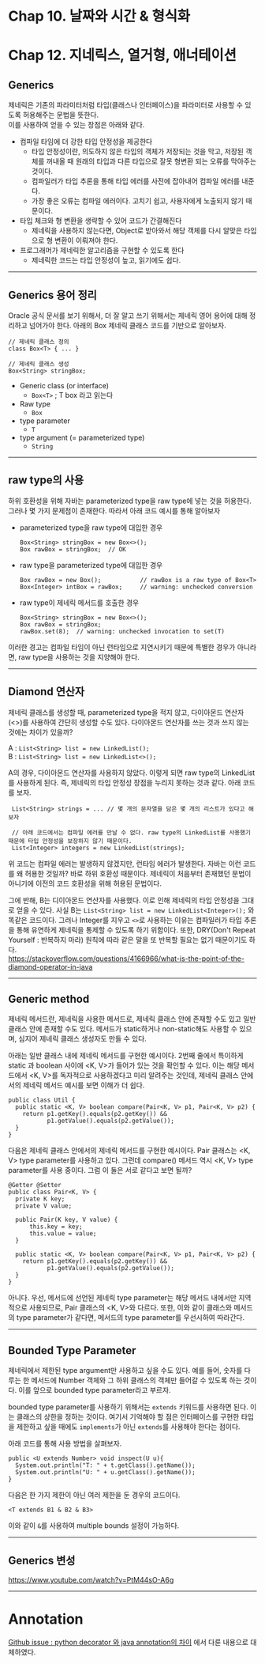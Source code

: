 # Chap 10. 날짜와 시간 & 형식화

# Chap 12. 지네릭스, 열거형, 애너테이션
## Generics
제네릭은 기존의 파라미터처럼 타입(클래스나 인터페이스)을 파라미터로 사용할 수 있도록 허용해주는 문법을 뜻한다.  
이를 사용하여 얻을 수 있는 장점은 아래와 같다.

- 컴파일 타임에 더 강한 타입 안정성을 제공한다
    - 타입 안정성이란, 의도하지 않은 타입의 객체가 저장되는 것을 막고, 저장된 객체를 꺼내올 때 원래의 타입과 다른 타입으로 잘못 형변환 되는 오류를 막아주는 것이다.
    - 컴파일러가 타입 추론을 통해 타입 에러를 사전에 잡아내어 컴파일 에러를 내준다.
    - 가장 좋은 오류는 컴파일 에러이다. 고치기 쉽고, 사용자에게 노출되지 않기 때문이다.
- 타입 체크와 형 변환을 생략할 수 있어 코드가 간결해진다
    - 제네릭을 사용하지 않는다면, Object로 받아와서 해당 객체를 다시 알맞은 타입으로 형 변환이 이뤄져야 한다.
- 프로그래머가 제네릭한 알고리즘을 구현할 수 있도록 한다
    - 제네릭한 코드는 타입 안정성이 높고, 읽기에도 쉽다.

---  

## Generics 용어 정리
Oracle 공식 문서를 보기 위해서, 더 잘 알고 쓰기 위해서는 제네릭 영어 용어에 대해 정리하고 넘어가야 한다.
아래의 Box 제네릭 클래스 코드를 기반으로 알아보자.
```
// 제네릭 클래스 정의
class Box<T> { ... }

// 제네릭 클래스 생성
Box<String> stringBox;
```
- Generic class (or interface)
    - `Box<T>` ; T box 라고 읽는다
- Raw type
    - `Box`
- type parameter
    - `T`
- type argument (= parameterized type)
    - `String`

---

## raw type의 사용
하위 호환성을 위해 자바는 parameterized type을 raw type에 넣는 것을 허용한다. 그러나 몇 가지 문제점이 존재한다. 따라서 아래 코드 예시를 통해 알아보자
- parameterized type을 raw type에 대입한 경우
  ```
  Box<String> stringBox = new Box<>();
  Box rawBox = stringBox;  // OK
  ```
- raw type을 parameterized type에 대입한 경우
  ```
  Box rawBox = new Box();           // rawBox is a raw type of Box<T>
  Box<Integer> intBox = rawBox;     // warning: unchecked conversion
  ```
- raw type이 제네릭 메서드를 호출한 경우
  ```
  Box<String> stringBox = new Box<>();
  Box rawBox = stringBox;
  rawBox.set(8);  // warning: unchecked invocation to set(T)
  ```
이러한 경고는 컴파일 타임이 아닌 런타임으로 지연시키기 때문에 특별한 경우가 아니라면, raw type을 사용하는 것을 지양해야 한다.

---

## Diamond 연산자
제네릭 클래스를 생성할 때, parameterized type을 적지 않고, 다이아몬드 연산자(<>)를 사용하여 간단히 생성할 수도 있다. 다이아몬드 연산자를 쓰는 것과 쓰지 않는 것에는 차이가 있을까?

A : `List<String> list = new LinkedList();`  
B : `List<String> list = new LinkedList<>();`

A의 경우, 다이아몬드 연산자를 사용하지 않았다. 이렇게 되면 raw type의 LinkedList를 사용하게 된다. 즉, 제네릭의 타입 안정성 장점을 누리지 못하는 것과 같다. 아래 코드를 보자.
```
 List<String> strings = ... // 몇 개의 문자열을 담은 몇 개의 리스트가 있다고 해보자

 // 아래 코드에서는 컴파일 에러를 만날 수 없다. raw type의 LinkedList를 사용했기 때문에 타입 안정성을 보장하지 않기 때문이다.
 List<Integer> integers = new LinkedList(strings);
 ```
위 코드는 컴파일 에러는 발생하지 않겠지만, 런타임 에러가 발생한다. 자바는 이런 코드를 왜 허용한 것일까? 바로 하위 호환성 때문이다. 제네릭이 처음부터 존재했던 문법이 아니기에 이전의 코드 호환성을 위해 허용된 문법이다.

그에 반해, B는 디이아몬드 연산자를 사용했다. 이로 인해 제네릭의 타입 안정성을 그대로 얻을 수 있다.
사실 B는 `List<String> list = new LinkedList<Integer>();` 와 똑같은 코드이다. 그러나 Integer를 지우고 `<>`로 사용하는 이유는 컴파일러가 타입 추론을 통해 유연하게 제네릭을 통제할 수 있도록 하기 위함이다. 또한, DRY(Don't Repeat Yourself : 반복하지 마라) 원칙에 따라 같은 말을 또 반복할 필요는 없기 때문이기도 하다.  
https://stackoverflow.com/questions/4166966/what-is-the-point-of-the-diamond-operator-in-java

---

## Generic method
제네릭 메서드란, 제네릭을 사용한 메서드로, 제네릭 클래스 안에 존재할 수도 있고 일반 클래스 안에 존재할 수도 있다. 메서드가 static하거나 non-static해도 사용할 수 있으며, 심지어 제네릭 클래스 생성자도 만들 수 있다.

아래는 일반 클래스 내에 제네릭 메서드를 구현한 예시이다. 2번째 줄에서 특이하게 static 과 boolean 사이에 <K, V>가 들어가 있는 것을 확인할 수 있다.
이는 해당 메서드에서 <K, V>를 독자적으로 사용하겠다고 미리 알려주는 것인데, 제네릭 클래스 안에서의 제네릭 메서드 예시를 보면 이해가 더 쉽다.
```
public class Util {
  public static <K, V> boolean compare(Pair<K, V> p1, Pair<K, V> p2) {
    return p1.getKey().equals(p2.getKey()) &&
           p1.getValue().equals(p2.getValue());
  }
}
```

다음은 제네릭 클래스 안에서의 제네릭 메서드를 구현한 예시이다. Pair 클래스는 <K, V> type parameter를 사용하고 있다. 그런데 compare() 메서드 역시 <K, V> type parameter를 사용 중이다. 그럼 이 둘은 서로 같다고 보면 될까?

```
@Getter @Setter
public class Pair<K, V> {
  private K key;
  private V value;

  public Pair(K key, V value) {
      this.key = key;
      this.value = value;
  }

  public static <K, V> boolean compare(Pair<K, V> p1, Pair<K, V> p2) {
    return p1.getKey().equals(p2.getKey()) &&
           p1.getValue().equals(p2.getValue());
  }
}
```
아니다. 우선, 메서드에 선언된 제네릭 type parameter는 해당 메서드 내에서만 지역적으로 사용되므로, Pair 클래스의 <K, V>와 다르다. 또한, 이와 같이 클래스와 메서드의 type parameter가 같다면, 메서드의 type parameter를 우선시하여 따라간다.

---
## Bounded Type Parameter
제네릭에서 제한된 type argument만 사용하고 싶을 수도 있다. 예를 들어, 숫자를 다루는 한 메서드에 Number 객체와 그 하위 클래스의 객체만 들어갈 수 있도록 하는 것이다. 이를 앞으로 bounded type parameter라고 부르자.

bounded type parameter를 사용하기 위해서는 `extends` 키워드를 사용하면 된다. 이는 클래스의 상한을 정하는 것이다. 여기서 기억해야 할 점은 인터페이스를 구현한 타입을 제한하고 싶을 때에도 `implements`가 아닌 `extends`를 사용해야 한다는 점이다.

아래 코드를 통해 사용 방법을 살펴보자.
```
public <U extends Number> void inspect(U u){
  System.out.println("T: " + t.getClass().getName());
  System.out.println("U: " + u.getClass().getName());
}
```
다음은 한 가지 제한이 아닌 여러 제한을 둔 경우의 코드이다.
```
<T extends B1 & B2 & B3>
```
이와 같이 `&`를 사용하여 multiple bounds 설정이 가능하다.


---
## Generics 변성
https://www.youtube.com/watch?v=PtM44sO-A6g

---
# Annotation
[Github issue : python decorator 와 java annotation의 차이](https://github.com/Java-Chip4/StudyingRecord/issues/7) 에서 다룬 내용으로 대체하였다.
